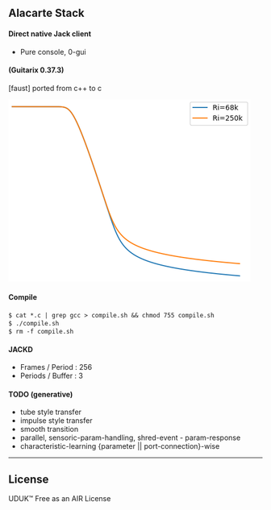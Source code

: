 
## Alacarte Stack

#### Direct native Jack client

- Pure console, 0-gui 

#### (Guitarix 0.37.3)  

[faust] ported from c++ to c

![alt text](https://raw.githubusercontent.com/soundbooze/soundbooze-pi/master/jack/tube.png "Home")

#### Compile

```
$ cat *.c | grep gcc > compile.sh && chmod 755 compile.sh
$ ./compile.sh 
$ rm -f compile.sh
```

#### JACKD

- Frames / Period : 256
- Periods / Buffer : 3

#### TODO (generative)

- tube style transfer
- impulse style transfer
- smooth transition
- parallel, sensoric-param-handling, shred-event - param-response
- characteristic-learning {parameter || port-connection}-wise
___

## License

UDUK™ Free as an AIR License
